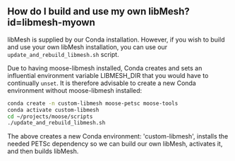 ## How do I build and use my own libMesh? id=libmesh-myown

libMesh is supplied by our Conda installation. However, if you wish to build and use your own libMesh installation, you can use our
`update_and_rebuild_libmesh.sh` script.

Due to having moose-libmesh installed, Conda creates and sets an influential environment variable LIBMESH_DIR that you would have to continually `unset`. It is therefore advisable to create a new Conda environment without moose-libmesh installed:

```bash
conda create -n custom-libmesh moose-petsc moose-tools
conda activate custom-libmesh
cd ~/projects/moose/scripts
./update_and_rebuild_libmesh.sh
```

The above creates a new Conda environment: 'custom-libmesh', installs the needed PETSc dependency so we can build our own libMesh, activates it, and then builds libMesh.
